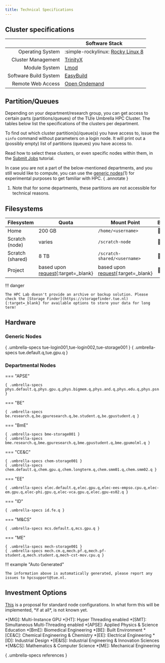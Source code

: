 ```yaml
---
title: Technical Specifications
---
```


## Cluster specifications

|                       | Software Stack                                               |
|----------------------:|--------------------------------------------------------------|
|      Operating System | :simple-rockylinux: [Rocky Linux 8](https://rockylinux.org/) |
|    Cluster Management | [TrinityX](https://github.com/clustervision/trinityX)        |
|         Module System | [Lmod](https://lmod.readthedocs.io/en/latest/)               |
| Software Build System | [EasyBuild](https://docs.easybuild.io/)                      |
|     Remote Web Access | [Open Ondemand](https://openondemand.org/)                   |

## Partition/Queues

Depending on your department/research group, you can get access to
certain parts (partitions/queues) of the TU/e Umbrella HPC Cluster. 
The tables below list the specifications of the clusters per department.

To find out which cluster partition(s)/queue(s) you have access to,
issue the `sinfo` command without parameters on a login node. It will
print out a (possibly empty) list of partitions (queues) you have access
to.

Read how to select these clusters, or even specific nodes within them,
in the [Submit Jobs](steps/jobs/index.md) tutorial.

In case you are not a part of the below-mentioned departments, and you
still would like to compute, you can use the [generic nodes](#generic-nodes)(1) for
experimental purposes to get familiar with HPC.
{ .annotate }

1. Note that for some departments, these partitions are not accessible for technical reasons.

## Filesystems

| Filesystem       | Quota                                                                                                                                  | Mount Point                                                                                                                            | Backup             |
|------------------|----------------------------------------------------------------------------------------------------------------------------------------|----------------------------------------------------------------------------------------------------------------------------------------|--------------------|
| Home             | 200 GB                                                                                                                                 | `/home/<username>`                                                                                                                     | :no_entry_sign: No |
| Scratch (node)   | varies                                                                                                                                 | `/scratch-node`                                                                                                                        | :no_entry_sign: No |
| Scratch (shared) | 8 TB                                                                                                                                   | `/scratch-shared/<username>`                                                                                                           | :no_entry_sign: No |
| Project          | based upon [request](https://tue.topdesk.net/tas/public/ssp/content/serviceflow?unid=f950a580c8e34a7abb7d37d102c788e8){:target=_blank} | based upon [request](https://tue.topdesk.net/tas/public/ssp/content/serviceflow?unid=f950a580c8e34a7abb7d37d102c788e8){:target=_blank} | :no_entry_sign: No |

!!! danger

    The HPC Lab doesn't provide an archive or backup solution. Please check the [Storage Finder](https://storagefinder.tue.nl){:target=_blank} for available options to store your data for long term!

## Hardware

### Generic Nodes

{ .umbrella-specs tue-login001,tue-login002,tue-storage001 }
{ .umbrella-specs tue.default.q,tue.gpu.q }

### Departmental Nodes

=== "APSE"

    { .umbrella-specs phys.default.q,phys.gpu.q,phys.bigmem.q,phys.and.q,phys.edu.q,phys.psn.q }

=== "BE"

    { .umbrella-specs be.research.q,be.gpuresearch.q,be.student.q,be.gpustudent.q }

=== "BmE"

    { .umbrella-specs bme-storage001 }
    { .umbrella-specs bme.research.q,bme.gpuresearch.q,bme.gpustudent.q,bme.gpumolml.q }

=== "CE&C"

    { .umbrella-specs chem-storage001 }
    { .umbrella-specs chem.default.q,chem.gpu.q,chem.longterm.q,chem.smm01.q,chem.smm02.q }

=== "EE"

    { .umbrella-specs elec.default.q,elec.gpu.q,elec-ees-empso.cpu.q,elec-em.gpu.q,elec-phi.gpu.q,elec-vca.gpu.q,elec.gpu-es02.q }

=== "ID"

    { .umbrella-specs id.fe.q }

=== "M&CS"

    { .umbrella-specs mcs.default.q,mcs.gpu.q }

=== "ME"

    { .umbrella-specs mech-storage001 }
    { .umbrella-specs mech.cm.q,mech.pf.q,mech.pf-student.q,mech.student.q,mech-cst-mov.cpu.q }

!!! example "Auto Generated"

    The information above is automatically generated, please report any issues to hpcsupport@tue.nl.

## Investment Options

[This](standard_configs_2024.md) is a proposal for standard node
configurations. In what form this will be implemented, \*if at all\*, is not
known yet.

*[MIG]: Multi-Instance GPU
*[HT]: Hyper Threading enabled
*[SMT]: Simultaneous Multi-Threading enabled
*[APSE]: Applied Physics & Science Education
*[BmE]: Biomedical Engineering
*[BE]: Built Environment
*[CE&C]: Chemical Engineering & Chemistry
*[EE]: Electrical Engineering
*[ID]: Industrial Design
*[IE&IS]: Industrial Engineering & Innovation Sciences
*[M&CS]: Mathematics & Computer Science
*[ME]: Mechanical Engineering

{ .umbrella-specs references }
